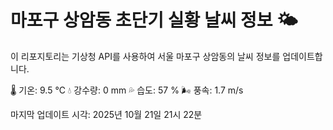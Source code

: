 
# 마포구 상암동 초단기 실황 날씨 정보 🌤️

이 리포지토리는 기상청 API를 사용하여 서울 마포구 상암동의 날씨 정보를 업데이트합니다. 

🌡️ 기온: 9.5 ℃
💧 강수량: 0 mm
💦 습도: 57 %
🌬️ 풍속: 1.7 m/s

마지막 업데이트 시각: 2025년 10월 21일 21시 22분    
